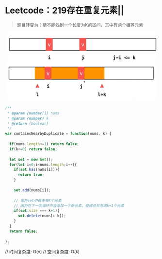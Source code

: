 
# Leetcode：219存在重复元素||

> 题目转变为：能不能找到一个长度为K的区间，其中有两个相等元素

![img](../../img/image-20210909164005726.png)
![img](../../img/image-20210909162743969.png)

```js
/**
 * @param {number[]} nums
 * @param {number} k
 * @return {boolean}
 */
var containsNearbyDuplicate = function(nums, k) {

  if(nums.length<=1) return false;
  if(k<=0) return false;

  let set = new Set();
  for(let i=0;i<nums.length;i++){
    if(set.has(nums[i])){
      return true;
    }

    set.add(nums[i]);
    
    // 保持set中最多有K个元素
    // 因为在下一次循环中会添加一个新元素，使得总共考虑k+1个元素
    if(set.size === k+1){
      set.delete(nums[i-k]);
    }
  }
  return false;

};

```

// 时间复杂度: O(n)
// 空间复杂度: O(k)